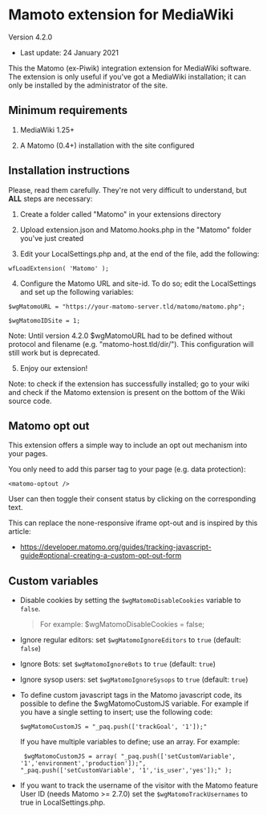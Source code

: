 Mamoto extension for MediaWiki
==============================

Version 4.2.0
 - Last update: 24 January 2021

This the Matomo (ex-Piwik) integration extension for MediaWiki software.
The extension is only useful if you've got a MediaWiki installation;
it can only be installed by the administrator of the site.


Minimum requirements
--------------------------------

1.  MediaWiki 1.25+

2.  A Matomo (0.4+) installation with the site configured


Installation instructions
---------------------------------

Please, read them carefully. They're not very difficult to understand, but **ALL** steps are necessary:

1. Create a folder called "Matomo" in your extensions directory

2. Upload extension.json and Matomo.hooks.php in the "Matomo" folder you've just created

3. Edit your LocalSettings.php and, at the end of the file, add the following:

  ```wfLoadExtension( 'Matomo' );```

4. Configure the Matomo URL and site-id. To do so; edit the LocalSettings and set up the following variables:

  ```$wgMatomoURL = "https://your-matomo-server.tld/matomo/matomo.php";```
  
  ```$wgMatomoIDSite = 1;```

  Note: Until version 4.2.0 $wgMatomoURL had to be defined without protocol and filename (e.g. "matomo-host.tld/dir/"). This configuration will still work but is deprecated.

5. Enjoy our extension!

  Note: to check if the extension has successfully installed; go to your wiki and check if the Matomo extension is present on the bottom of the Wiki source code.


Matomo opt out
------------------------

This extension offers a simple way to include an opt out mechanism into your pages.

You only need to add this parser tag to your page (e.g. data protection):

  ```<matomo-optout />```

User can then toggle their consent status by clicking on the corresponding text.

This can replace the none-responsive iframe opt-out and is inspired by this article:
* https://developer.matomo.org/guides/tracking-javascript-guide#optional-creating-a-custom-opt-out-form


Custom variables
------------------------

* Disable cookies by setting  the ```$wgMatomoDisableCookies``` variable to ```false```.
  > For example: $wgMatomoDisableCookies = false;

* Ignore regular editors: set ```$wgMatomoIgnoreEditors``` to  ```true``` (default: ```false```)
* Ignore Bots: set ```$wgMatomoIgnoreBots``` to ```true``` (default: ```true```)
* Ignore sysop users: set ```$wgMatomoIgnoreSysops``` to ```true``` (default: ```true```)

* To define custom javascript tags in the Matomo javascript code, its possible to define the $wgMatomoCustomJS variable. For example if you have a single setting to insert; use the following code:

  ```$wgMatomoCustomJS = "_paq.push(['trackGoal', '1']);"```

  If you have multiple variables to define; use an array. For example:

  `` $wgMatomoCustomJS = array(
  "_paq.push(['setCustomVariable', '1','environment','production']);",
  "_paq.push(['setCustomVariable', '1','is_user','yes']);"
  );``

* If you want to track the username of the visitor with the Matomo feature User ID (needs Matomo >= 2.7.0) 
  set the ```$wgMatomoTrackUsernames``` to true in LocalSettings.php.